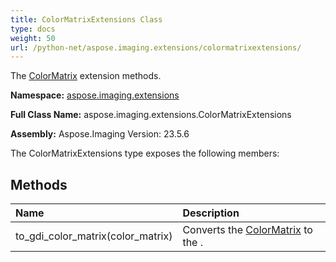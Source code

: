 ```yaml
---
title: ColorMatrixExtensions Class
type: docs
weight: 50
url: /python-net/aspose.imaging.extensions/colormatrixextensions/
---
```


The [ColorMatrix](/imaging/python-net/aspose.imaging/colormatrix/) extension methods.

**Namespace:** [aspose.imaging.extensions](/imaging/python-net/aspose.imaging.extensions/)

**Full Class Name:** aspose.imaging.extensions.ColorMatrixExtensions

**Assembly:**  Aspose.Imaging Version: 23.5.6

The ColorMatrixExtensions type exposes the following members:
## **Methods**
|**Name**|**Description**|
| :- | :- |
|to_gdi_color_matrix(color_matrix)|Converts the [ColorMatrix](/imaging/python-net/aspose.imaging/colormatrix/) to the .|
